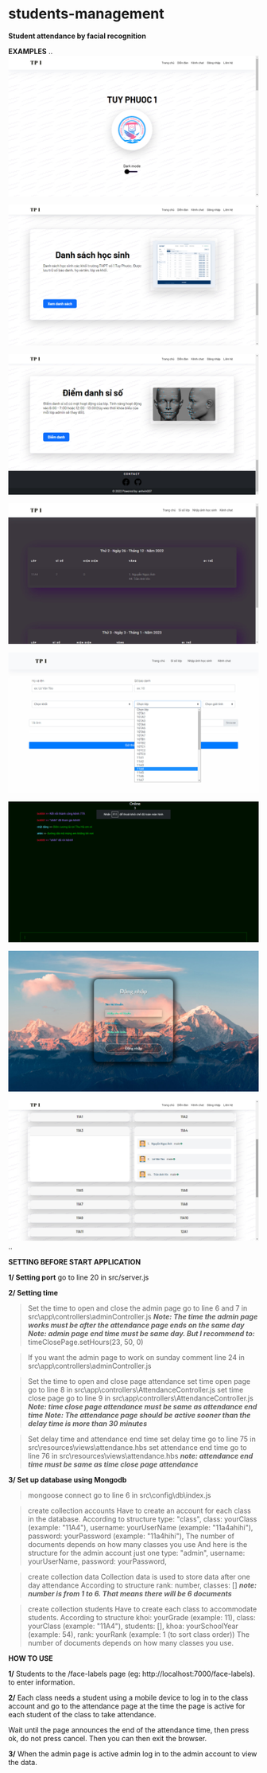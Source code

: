 # students-management

__Student attendance by facial recognition__


**EXAMPLES**
..
![This is an image](/examples/home.jpg)

![This is an image](/examples/students-list.jpg)

![This is an image](/examples/attendance.jpg)

![This is an image](/examples/admin.jpg)

![This is an image](/examples/info.jpg)

![This is an image](/examples/chat.jpg)

![This is an image](/examples/login.jpg)

![This is an image](/examples/students.jpg)
..


**SETTING BEFORE START APPLICATION**

**1/ Setting port**
go to line 20 in src/server.js


**2/ Setting time**

> Set the time to open and close the admin page
go to line 6 and 7 in src\app\controllers\adminController.js
***Note: The time the admin page works must be after the attendance page ends on the same day***
***Note: admin page end time must be same day. But I recommend to:*** timeClosePage.setHours(23, 50, 0)

> If you want the admin page to work on sunday
comment line 24 in src\app\controllers\adminController.js 

> Set the time to open and close page attendance
set time open page go to line 8 in src\app\controllers\AttendanceController.js
set time close page go to line 9 in src\app\controllers\AttendanceController.js
***Note: time close page attendance must be same as attendance end time***
***Note: The attendance page should be active sooner than the delay time is more than 30 minutes***


> Set delay time and attendance end time
set delay time go to line 75 in src\resources\views\attendance.hbs
set attendance end time go to line 76 in src\resources\views\attendance.hbs 
***note: attendance end time must be same as time close page attendance***

**3/ Set up database using Mongodb**

> mongoose connect
go to line 6 in src\config\db\index.js

> create collection accounts
Have to create an account for each class in the database.
According to structure
        type: "class",
        class: yourClass (example: "11A4"),
        username: yourUserName (example: "11a4ahihi"),
        password: yourPassword (example: "11a4hihi"),
The number of documents depends on how many classes you use
And here is the structure for the admin account just one
        type: "admin",
        username: yourUserName,
        password: yourPassword,


> create collection data
Collection data is used to store data after one day attendance
According to structure
        rank: number,
        classes: []
***note: number is from 1 to 6. That means there will be 6 documents***


> create collection students
Have to create each class to accommodate students.
According to structure
        khoi: yourGrade (example: 11),
        class: yourClass (example: "11A4"),
        students: [],
        khoa: yourSchoolYear (example: 54),
        rank: yourRank (example: 1  (to sort class order))
The number of documents depends on how many classes you use.


**HOW TO USE**

**1/**
Students to the /face-labels page (eg: http://localhost:7000/face-labels).
to enter information.

**2/**
Each class needs a student using a mobile device to log in to the class account and go to the attendance page at the time the page is active for each student of the class to take attendance.

Wait until the page announces the end of the attendance time, then press ok, do not press cancel. Then you can then exit the browser.

**3/**
When the admin page is active admin log in to the admin account to view the data.


